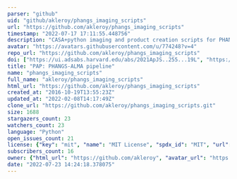 ```yaml
---
parser: "github"
uid: "github/akleroy/phangs_imaging_scripts"
url: "https://github.com/akleroy/phangs_imaging_scripts"
timestamp: "2022-07-17 17:11:55.448756"
description: "CASA+python imaging and product creation scripts for PHANGS-ALMA"
avatar: "https://avatars.githubusercontent.com/u/774248?v=4"
repo_url: "https://github.com/akleroy/phangs_imaging_scripts"
doi: ["https://ui.adsabs.harvard.edu/abs/2021ApJS..255...19L", "https://ui.adsabs.harvard.edu/abs/2021ascl.soft05020L/abstract"]
title: "PAP: PHANGS-ALMA pipeline"
name: "phangs_imaging_scripts"
full_name: "akleroy/phangs_imaging_scripts"
html_url: "https://github.com/akleroy/phangs_imaging_scripts"
created_at: "2016-10-19T13:55:23Z"
updated_at: "2022-02-08T14:17:49Z"
clone_url: "https://github.com/akleroy/phangs_imaging_scripts.git"
size: 1688
stargazers_count: 23
watchers_count: 23
language: "Python"
open_issues_count: 21
license: {"key": "mit", "name": "MIT License", "spdx_id": "MIT", "url": "https://api.github.com/licenses/mit", "node_id": "MDc6TGljZW5zZTEz"}
subscribers_count: 16
owner: {"html_url": "https://github.com/akleroy", "avatar_url": "https://avatars.githubusercontent.com/u/774248?v=4", "login": "akleroy", "type": "User"}
date: "2022-07-23 14:24:18.378075"
---
```

